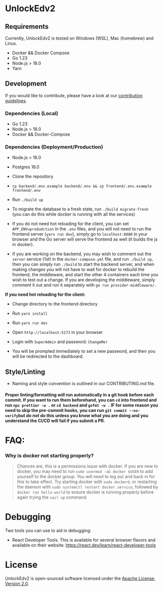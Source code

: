 # UnlockEdv2

## Requirements

Currently, UnlockEdv2 is tested on Windows (WSL), Mac (homebrew) and Linux.

-   Docker && Docker Compose
-   Go 1.23
-   Node.js > 18.0
-   Yarn

## Development

If you would like to contribute, please have a look at our [contribution guidelines](CONTRIBUTING.md).

### Dependencies (Local)

-   Go 1.23
-   Node.js > 18.0
-   Docker && Docker-Compose

### Dependencies (Deployment/Production)

-   Node.js > 18.0
-   Postgres 16.0

-   Clone the repository
-   `cp backend/.env.example backend/.env && cp frontend/.env.example frontend/.env`
-   Run `./build up`
-   To migrate the database to a fresh state, run `./build migrate-fresh` (you can do this while docker is running with all the services)
-   If you do not need hot reloading for the client, you can set `APP_ENV=produdction` in the `.env` files, and you will not need to run the frontend server (`yarn run dev`),
    simply go to `localhost:8080` in your browser and the Go server will serve the frontend as well (it builds the js in docker).

-   If you are working on the backend, you may wish to comment out the `server` service (1st) in the `docker-compose.yml` file,
and run `./build up`, then you can simply run `./build` to start the backend server, and when making changes you will not have
to wait for docker to rebuild the frontend, the middleware, and start the other 4 containers each time you wish to test out
a change. If you are developing the middleware, simply comment it out and run it separately with `go run provider-middleware/.`

**If you need hot reloading for the client:**
-   Change directory to the frontend directory
-   Run `yarn install`
-   Run `yarn run dev`
-   Open `http://localhost:5173` in your browser

-   Login with `SuperAdmin` and password: `ChangeMe!`
-   You will be prompted immediately to set a new password, and then you will be redirected to the dashboard.

## Style/Linting

-   Naming and style convention is outlined in our CONTRIBUTING.md file.

#### Proper linting/formatting _will_ run automatically in a git hook before each commit. If you want to run them beforehand, you can `cd` into frontend and run `npx prettier -w .` or `cd backend` and `gofmt -w .` IF for some reason you need to skip the pre-commit hooks, you can run `git commit --no-verify`but _do not_ do this unless you know what you are doing and you understand the CI/CD will fail if you submit a PR.

# FAQ:

### Why is docker not starting properly?

> Chances are, this is a permissions issue with docker. If you are new to docker, you may need to run `sudo usermod -aG docker $USER`
> to add yourself to the docker group. You will need to log out and back in for this to take effect.
> Try starting docker with `sudo dockerd`, or restarting the daemon with `sudo systemctl restart docker.service`, followed by `docker run hello-world`
> to ensure docker is running properly before again trying the `sail up` command.

# Debugging

Two tools you can use to aid in debugging:

-   React Developer Tools. This is available for several browser flavors and available on their website: https://react.dev/learn/react-developer-tools

# License

UnlockEdv2 is open-sourced software licensed under the [Apache License, Version 2.0](https://opensource.org/license/apache-2-0/).
